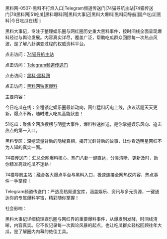 #
黑料网-0507-黑料不打烊入口|Telegram频道传送门|74猫导航主站|74猫传送门|78黑料网|51吃瓜|黑料曝料网|黑料大事记|黑料大爆料|黑料网导航|国产吃瓜|黑料|今日吃瓜在线|lj

黑料大事记，专注于整理娱乐圈与网红圈历史重大黑料事件，按时间线全面呈现爆料经过与舆论发展。内容真实详尽，覆盖广泛，帮助吃瓜群众回顾每一次热点风波，是了解八卦演变过程的权威资料平台。


点击访问：<a href="https://74mao.com/">74猫导航主站</a>

点击访问：<a href="https://74mao.com/">Telegram频道传送门</a>

点击访问：<a href="https://gbs-3wd.pages.dev/">黑料·黑料网</a>

点击访问：<a href="https://sdbsd.pages.dev/">黑料网独家爆料</a>

主要内容：

今日吃瓜在线：全程锁定娱乐圈最新动向，网红猛料闪电上线，热议话题天天更新，爆点不断，随时进入吃瓜高能状态！

51吃瓜：聚焦全网热搜榜与明星大事件，爆料秒速推送，是你掌握娱乐风向、追击热点的第一入口。

黑料专区：深挖流量背后的隐秘真相，揭开光鲜背后的故事，让你看透明星网红不为人知的真实一面。

74猫传送门：汇总全网爆料核心，热门八卦一键直达，分类清晰、更新及时，助你精准高效吃瓜不迷路！

74猫导航主站：融合各大爆点平台与黑料入口，极速连接全网热议内容，热点事件一手掌控！

Telegram频道传送门：严选高热频道宝库，涵盖娱乐、资讯与多元资源，一键通达你的专属爆料宇宙，精彩随你掌握！

社会影响：

黑料大事记详细梳理娱乐圈与网红界的重要爆料事件，从爆发到发酵，时间线清晰，内容真实。它不仅记录每一次舆论风暴的起点，也让吃瓜群众轻松回顾往年大瓜，是了解圈内内幕的绝佳工具。

<span style="display:none;">[Canonical link](https://github.com/vvbb0705/2112 ）</span>
